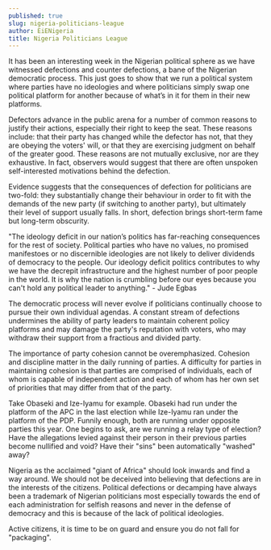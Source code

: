 ```yaml
---
published: true
slug: nigeria-politicians-league
author: EiENigeria
title: Nigeria Politicians League
---
```

It has been an interesting week in the Nigerian political sphere as we have witnessed defections and counter defections, a bane of the Nigerian democratic process. This just goes to show that we run a political system where parties have no ideologies and where politicians simply swap one political platform for another because of what’s in it for them in their new platforms.

Defectors advance in the public arena for a number of common reasons to justify their actions, especially their right to keep the seat. These reasons include: that their party has changed while the defector has not, that they are obeying the voters' will, or that they are exercising judgment on behalf of the greater good. These reasons are not mutually exclusive, nor are they exhaustive. In fact, observers would suggest that there are often unspoken self-interested motivations behind the defection.

Evidence suggests that the consequences of defection for politicians are two-fold: they substantially change their behaviour in order to fit with the demands of the new party (if switching to another party), but ultimately their level of support usually falls. In short, defection brings short-term fame but long-term obscurity.

"The ideology deficit in our nation’s politics has far-reaching consequences for the rest of society. Political parties who have no values, no promised manifestoes or no discernible ideologies are not likely to deliver dividends of democracy to the people. Our ideology deficit politics contributes to why we have the decrepit infrastructure and the highest number of poor people in the world. It is why the nation is crumbling before our eyes because you can't hold any political leader to anything." - Jude Egbas

The democratic process will never evolve if politicians continually choose to pursue their own individual agendas. A constant stream of defections undermines the ability of party leaders to maintain coherent policy platforms and may damage the party's reputation with voters, who may withdraw their support from a fractious and divided party.

The importance of party cohesion cannot be overemphasized. Cohesion and discipline matter in the daily running of parties. A difficulty for parties in maintaining cohesion is that parties are comprised of individuals, each of whom is capable of independent action and each of whom has her own set of priorities that may differ from that of the party.

Take Obaseki and Ize-Iyamu for example. Obaseki had run under the platform of the APC in the last election while Ize-Iyamu ran under the platform of the PDP. Funnily enough, both are running under opposite parties this year. One begins to ask, are we running a relay type of election? Have the allegations levied against their person in their previous parties become nullified and void? Have their  "sins" been automatically "washed" away?

Nigeria as the acclaimed "giant of Africa" should look inwards and find a way around. We should not be deceived into believing that defections are in the interests of the citizens. Political defections or decamping have always been a trademark of Nigerian politicians most especially towards the end of each administration for selfish reasons and never in the defense of democracy and this is because of the lack of political ideologies.

Active citizens,  it is time to be on guard and ensure you do not fall for "packaging".

